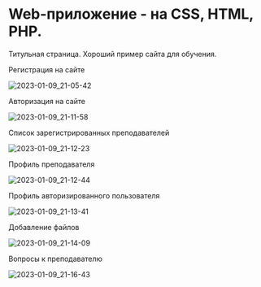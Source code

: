# Web-приложение - на CSS, HTML, PHP.
Титульная страница. Хороший пример сайта для обучения.

Регистрация на сайте

![2023-01-09_21-05-42](https://github.com/stanislav1800/web_application/assets/77958472/78488aab-a483-41f4-969b-cbc25a7d338e)

Авторизация на сайте

![2023-01-09_21-11-58](https://github.com/stanislav1800/web_application/assets/77958472/b40b305d-326d-4137-bc68-fe5eb95ab235)

Список зарегистрированных преподавателей

![2023-01-09_21-12-23](https://github.com/stanislav1800/web_application/assets/77958472/787e71d4-579c-408f-9392-cf20162f7705)

Профиль преподавателя

![2023-01-09_21-12-44](https://github.com/stanislav1800/web_application/assets/77958472/8a2b6943-0a77-487d-8fd6-547c2cca29a0)

Профиль авторизированного пользователя

![2023-01-09_21-13-41](https://github.com/stanislav1800/web_application/assets/77958472/1526fe33-510e-40fe-876d-32e3ba88980a)

Добавление файлов

![2023-01-09_21-14-09](https://github.com/stanislav1800/web_application/assets/77958472/bd046ccd-88b0-4292-9a14-f849fef990b1)

Вопросы к преподавателю

![2023-01-09_21-16-43](https://github.com/stanislav1800/web_application/assets/77958472/543b0b6b-d21a-4e25-b5e6-aa16c0e05d49)


